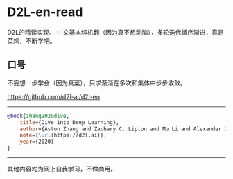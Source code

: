 

<!--
 * @version:
 * @Author:  StevenJokess https://github.com/StevenJokess
 * @Date: 2020-06-10 21:41:43
 * @LastEditors:  StevenJokess https://github.com/StevenJokess
 * @LastEditTime: 2020-12-07 14:39:49
 * @Description:
 * @TODO::
 * @Reference:
-->

# D2L-en-read

D2L的精读实现。
中文基本纯机翻（因为真不想动脑），多轮迭代循序渐进，真是菜鸡，不断学吧。

## 口号

不妄想一步学会（因为真菜），只求渐渐在多次和集体中步步收敛。

https://github.com/d2l-ai/d2l-en


---

```bibtex
@book{zhang2020dive,
    title={Dive into Deep Learning},
    author={Aston Zhang and Zachary C. Lipton and Mu Li and Alexander J. Smola},
    note={\url{https://d2l.ai}},
    year={2020}
}
```

---

其他内容均为网上自我学习，不做商用。
